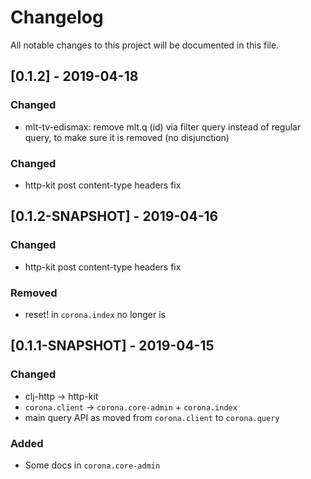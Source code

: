 # Changelog
All notable changes to this project will be documented in this file.

## [0.1.2] - 2019-04-18
### Changed
- mlt-tv-edismax: remove mlt.q (id) via filter query instead of regular query, to make sure it is removed (no disjunction)

### Changed
- http-kit post content-type headers fix

## [0.1.2-SNAPSHOT] - 2019-04-16

### Changed
- http-kit post content-type headers fix

### Removed
- reset! in `corona.index` no longer is 

## [0.1.1-SNAPSHOT] - 2019-04-15

### Changed
- clj-http -> http-kit
- `corona.client` -> `corona.core-admin` + `corona.index` 
- main query API as moved from `corona.client` to `corona.query`

### Added
- Some docs in `corona.core-admin`
